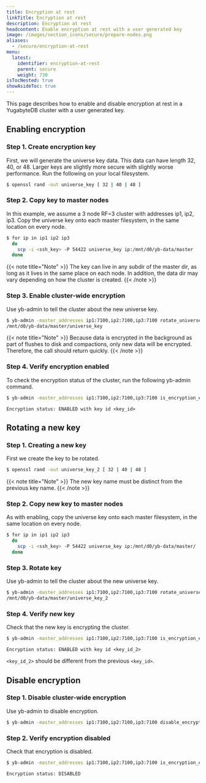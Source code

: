 ```yaml
---
title: Encryption at rest
linkTitle: Encryption at rest
description: Encryption at rest
headcontent: Enable encryption at rest with a user generated key
image: /images/section_icons/secure/prepare-nodes.png
aliases:
  - /secure/encryption-at-rest
menu:
  latest:
    identifier: encryption-at-rest
    parent: secure
    weight: 730
isTocNested: true
showAsideToc: true
---
```


This page describes how to enable and disable encryption at rest in a YugabyteDB cluster with a
user generated key.

## Enabling encryption

### Step 1. Create encryption key

First, we will generate the universe key data. This data can have length 32, 40, or 48. Larger keys
are slightly more secure with slightly worse performance. Run the following on your local
filesystem.

```sh
$ openssl rand -out universe_key [ 32 | 40 | 48 ]

```

### Step 2. Copy key to master nodes

In this example, we assume a 3 node RF=3 cluster with addresses ip1, ip2, ip3.
Copy the universe key onto each master filesystem, in the same location on every node.

```sh
$ for ip in ip1 ip2 ip3
  do
    scp -i <ssh_key> -P 54422 universe_key ip:/mnt/d0/yb-data/master
  done
```

{{< note title="Note" >}}
The key can live in any subdir of the master dir, as long as it lives in the same place on each
node. In addition, the data dir may vary depending on how the cluster is created.
{{< /note >}}


### Step 3. Enable cluster-wide encryption

Use yb-admin to tell the cluster about the new universe key.

```sh
$ yb-admin -master_addresses ip1:7100,ip2:7100,ip3:7100 rotate_universe_key
/mnt/d0/yb-data/master/universe_key
```

{{< note title="Note" >}}
Because data is encrypted in the background as part of flushes to disk and compactions, only new
data will be encrypted. Therefore, the call should return quickly.
{{< /note >}}

### Step 4. Verify encryption enabled

To check the encryption status of the cluster, run the following yb-admin command.

```sh
$ yb-admin -master_addresses ip1:7100,ip2:7100,ip3:7100 is_encryption_enabled
```

```
Encryption status: ENABLED with key id <key_id>
```

## Rotating a new key

### Step 1. Creating a new key

First we create the key to be rotated.

```sh
$ openssl rand -out universe_key_2 [ 32 | 40 | 48 ]

```

{{< note title="Note" >}}
The new key name must be distinct from the previous key name.
{{< /note >}}

### Step 2. Copy new key to master nodes

As with enabling, copy the universe key onto each master filesystem,
in the same location on every node.

```sh
$ for ip in ip1 ip2 ip3
  do
    scp -i <ssh_key> -P 54422 universe_key ip:/mnt/d0/yb-data/master/
  done
```

### Step 3. Rotate key

Use yb-admin to tell the cluster about the new universe key.

```sh
$ yb-admin -master_addresses ip1:7100,ip2:7100,ip3:7100 rotate_universe_key
/mnt/d0/yb-data/master/universe_key_2
```

### Step 4. Verify new key

Check that the new key is encrypting the cluster.

```sh
$ yb-admin -master_addresses ip1:7100,ip2:7100,ip3:7100 is_encryption_enabled
```

```
Encryption status: ENABLED with key id <key_id_2>
```

`<key_id_2>` should be different from the previous `<key_id>`.

## Disable encryption

### Step 1. Disable cluster-wide encryption

Use yb-admin to disable encryption.

```sh
$ yb-admin -master_addresses ip1:7100,ip2:7100,ip3:7100 disable_encryption
```

### Step 2. Verify encryption disabled

Check that encryption is disabled.

```sh
$ yb-admin -master_addresses ip1:7100,ip2:7100,ip3:7100 is_encryption_enabled
```

```
Encryption status: DISABLED
```
